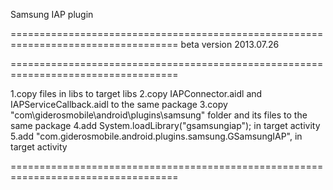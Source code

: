 Samsung IAP plugin 

===================================================================================
beta version 2013.07.26

===================================================================================

1.copy files in libs to target libs
2.copy IAPConnector.aidl and IAPServiceCallback.aidl to the same package
3.copy "com\giderosmobile\android\plugins\samsung" folder and its files to the same package
4.add System.loadLibrary("gsamsungiap"); in target activity
5.add "com.giderosmobile.android.plugins.samsung.GSamsungIAP", in target activity

===================================================================================